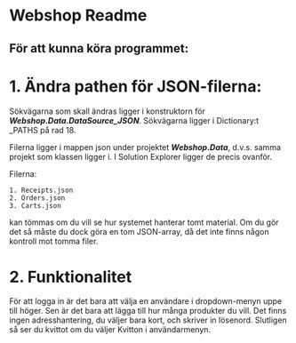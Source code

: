 # Webshop Readme

## För att kunna köra programmet:

# 1. Ändra pathen för JSON-filerna:

Sökvägarna som skall ändras ligger i konstruktorn för ***Webshop.Data.DataSource_JSON***. 
Sökvägarna ligger i Dictionary:t _PATHS på rad 18.

Filerna ligger i mappen json under projektet ***Webshop.Data***, d.v.s. samma projekt som klassen ligger i. I Solution Explorer ligger de precis ovanför. 

Filerna:
```
1. Receipts.json
2. Orders.json 
3. Carts.json
```
kan tömmas om du vill se hur systemet hanterar tomt material. Om du gör det så måste du dock göra en tom JSON-array, då det inte finns någon kontroll mot tomma filer.

# 2. Funktionalitet

För att logga in är det bara att välja en användare i dropdown-menyn uppe till höger. Sen är det bara att lägga till hur många produkter du vill.
Det finns ingen adresshantering, du väljer bara kort, och skriver in lösenord. Slutligen så ser du kvittot om du väljer Kvitton i användarmenyn.

